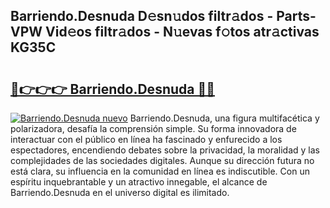 ## Barriendo.Desnuda D𝚎sn𝚞dos filtr𝚊dos - Parts-VPW Vid𝚎os filtr𝚊dos - N𝚞evas f𝚘tos atr𝚊ctivas KG35C

# <h2><a href="http://mb3tsvh.tromn.icu/?c=Barriendo.Desnuda">🔗👉👉👉 Barriendo.Desnuda 🔗🔗</a></h2>

[![Barriendo.Desnuda nuevo](https://i.imgur.com/pEAQMta.gif)](http://mb3tsvh.tromn.icu/?c=Barriendo.Desnuda)
Barriendo.Desnuda, una figura multifacética y polarizadora, desafía la comprensión simple. Su forma innovadora de interactuar con el público en línea ha fascinado y enfurecido a los espectadores, encendiendo debates sobre la privacidad, la moralidad y las complejidades de las sociedades digitales. Aunque su dirección futura no está clara, su influencia en la comunidad en línea es indiscutible. Con un espíritu inquebrantable y un atractivo innegable, el alcance de Barriendo.Desnuda en el universo digital es ilimitado.
